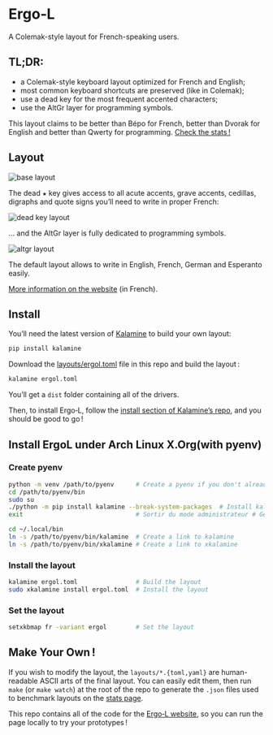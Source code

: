 Ergo‑L
================================================================================

A Colemak-style layout for French-speaking users.


TL;DR:
--------------------------------------------------------------------------------

* a Colemak-style keyboard layout optimized for French and English;
* most common keyboard shortcuts are preserved (like in Colemak);
* use a dead key for the most frequent accented characters;
* use the AltGr layer for programming symbols.

This layout claims to be better than Bépo for French, better than Dvorak for
English and better than Qwerty for programming. [Check the stats !][1]

[1]: https://ergol.org/stats#/ergol/iso/en+fr


Layout
--------------------------------------------------------------------------------

![base layout](img/ergol_fr.svg)

The dead <kbd>★</kbd> key gives access to all acute accents, grave accents, cedillas, digraphs and quote signs you’ll need to write in proper French:

![dead key layout](img/ergol_1dk.svg)

… and the AltGr layer is fully dedicated to programming symbols.

![altgr layout](img/ergol_altgr.svg)

The default layout allows to write in English, French, German and Esperanto easily.

[More information on the website](https://ergol.org) (in French).


Install
--------------------------------------------------------------------------------

You’ll need the latest version of [Kalamine][2] to build your own layout:

```bash
pip install kalamine
```

Download the [layouts/ergol.toml][4] file in this repo and build the layout :

```bash
kalamine ergol.toml
```

You’ll get a `dist` folder containing all of the drivers.

Then, to install Ergo‑L, follow the [install section of Kalamine’s repo][3],
and you should be good to go !

[2]: https://github.com/fabi1cazenave/kalamine
[3]: https://github.com/fabi1cazenave/kalamine#installing-distributable-layouts
[4]: https://github.com/Nuclear-Squid/ergol/blob/master/layouts/ergol.toml


Install ErgoL under Arch Linux X.Org(with pyenv)
--------------------------------------------------------------------------------

### Create pyenv

```bash
python -m venv /path/to/pyenv      # Create a pyenv if you don't already have one
cd /path/to/pyenv/bin
sudo su                            
./python -m pip install kalamine --break-system-packages  # Install kalamine in the acutal pyenv
exit                               # Sortir du mode administrateur # Get out of admin mode

cd ~/.local/bin                    
ln -s /path/to/pyenv/bin/kalamine  # Create a link to kalamine
ln -s /path/to/pyenv/bin/xkalamine # Create a link to xkalamine
```


### Install the layout

```bash
kalamine ergol.toml                # Build the layout
sudo xkalamine install ergol.toml  # Install the layout
```

### Set the layout

```bash
setxkbmap fr -variant ergol        # Set the layout
```

Make Your Own !
--------------------------------------------------------------------------------

If you wish to modify the layout, the `layouts/*.{toml,yaml}` are human-readable
ASCII arts of the final layout. You can easily edit them, then run `make` (or
`make watch`) at the root of the repo to generate the `.json` files used to
benchmark layouts on the [stats page][1].

This repo contains all of the code for the [Ergo‑L website](https://ergol.org),
so you can run the page locally to try your prototypes !
